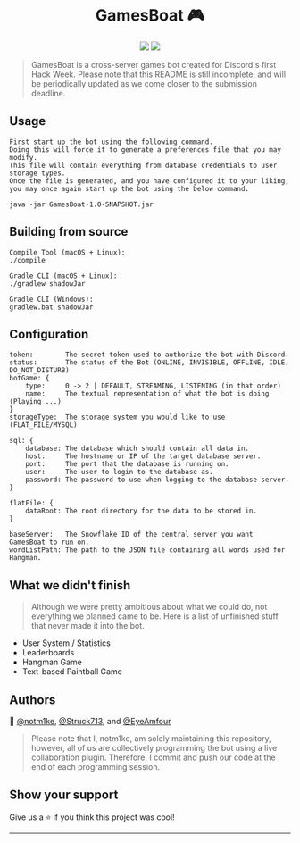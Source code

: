 <h1 align="center">GamesBoat 🎮</h1>
<p align="center">
  <img src="https://img.shields.io/badge/version-0.1-blue.svg?cacheSeconds=2592000" />
  <img src="https://img.shields.io/github/license/notm1ke/gamesboat.svg" />
</p>

> GamesBoat is a cross-server games bot created for Discord's first Hack Week.
Please note that this README is still incomplete, and will be periodically updated as we come closer to the submission deadline.

## Usage

```
First start up the bot using the following command.
Doing this will force it to generate a preferences file that you may modify.
This file will contain everything from database credentials to user storage types.
Once the file is generated, and you have configured it to your liking,
you may once again start up the bot using the below command.

java -jar GamesBoat-1.0-SNAPSHOT.jar
```

## Building from source

```
Compile Tool (macOS + Linux):
./compile

Gradle CLI (macOS + Linux):
./gradlew shadowJar

Gradle CLI (Windows):
gradlew.bat shadowJar
```

## Configuration

```
token:        The secret token used to authorize the bot with Discord.
status:       The status of the Bot (ONLINE, INVISIBLE, OFFLINE, IDLE, DO_NOT_DISTURB)
botGame: {
    type:     0 -> 2 | DEFAULT, STREAMING, LISTENING (in that order)
    name:     The textual representation of what the bot is doing (Playing ...)
}
storageType:  The storage system you would like to use (FLAT_FILE/MYSQL)

sql: {
    database: The database which should contain all data in.
    host:     The hostname or IP of the target database server.
    port:     The port that the database is running on.
    user:     The user to login to the database as.
    password: The password to use when logging to the database server.
}

flatFile: {
    dataRoot: The root directory for the data to be stored in.
}

baseServer:   The Snowflake ID of the central server you want GamesBoat to run on.
wordListPath: The path to the JSON file containing all words used for Hangman.
```

## What we didn't finish
> Although we were pretty ambitious about what we could do, not everything we planned came to be. Here is a list of unfinished stuff that never made it into the bot.
- User System / Statistics
- Leaderboards
- Hangman Game
- Text-based Paintball Game

## Authors

👤 [@notm1ke](https://github.com/notm1ke), [@Struck713](https://github.com/struck713), and [@EyeAmfour](https://github.com/EyeAmfour)
> Please note that I, notm1ke, am solely maintaining this repository, however, all of us are collectively programming the bot using a live collaboration plugin. Therefore, I commit and push our code at the end of each programming session.

## Show your support

Give us a ⭐️ if you think this project was cool!

***